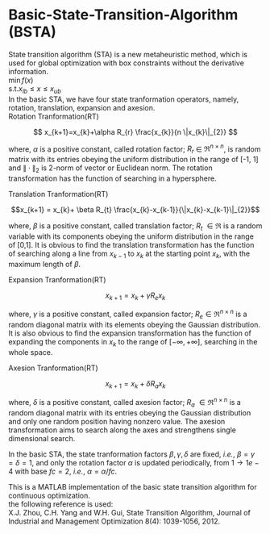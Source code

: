 # Basic-State-Transition-Algorithm (BSTA)
State transition algorithm (STA) is a new metaheuristic method, which is used for global optimization with box constraints without the derivative information.  
$\min f(x)$  
$\mathrm{s.t.}  x_{lb} \leq x \leq x_{ub}$  
In the basic STA, we have four state tranformation operators, namely, rotation, translation, expansion and axesion.  
Rotation Tranformation(RT)

$$ x_{k+1}=x_{k}+\alpha R_{r} \frac{x_{k}}{n \|x_{k}\|_{2}}  $$ 

where, $\alpha$ is a positive constant, called rotation factor; $R_{r}$ $\in$ $\Re^{n\times n}$, is random matrix with its entries obeying the uniform distribution in the range of [-1, 1] and $\|\cdot\|_{2}$ is 2-norm of vector or Euclidean norm. The rotation transformation has the function of searching in a hypersphere.  

Translation Tranformation(RT)  

$$x_{k+1} = x_{k}+  \beta  R_{t}  \frac{x_{k}-x_{k-1}}{\|x_{k}-x_{k-1}\|_{2}}$$

where, $\beta$ is a positive constant, called translation factor; $R_{t}$ $\in \Re$ is a random variable with its components obeying the uniform distribution in the range of [0,1]. It is obvious to find  the translation transformation has the function of searching along a line from $x_{k-1}$ to $x_{k}$ at the starting point $x_{k}$, with the maximum length of $\beta$. 

Expansion Tranformation(RT)  

$$x_{k+1} = x_{k}+  \gamma  R_{e}x_{k}$$

where, $\gamma$ is a positive constant, called expansion factor; $R_{e} \in \Re^{n \times n}$ is a random diagonal matrix with its elements obeying the Gaussian distribution. It is also obvious to find  the expansion transformation has the function of expanding the components in $x_{k}$ to the range of $[-\infty, +\infty]$, searching in the whole space.

Axesion Tranformation(RT) 

$$x_{k+1} = x_{k}+  \delta  R_{a}x_{k}$$

where, $\delta$ is a positive constant, called axesion factor; $R_{a}$ $\in \Re^{n \times n}$ is a random diagonal matrix with its entries obeying the Gaussian distribution and only one random position having nonzero value. The axesion transformation aims to search along the axes and strengthens single dimensional search.

In the basic STA, the state tranformation factors $\beta, \gamma, \delta$ are fixed, *i.e.*, $\beta=\gamma=\delta = 1$, and only the rotation factor $\alpha$ is updated periodically, from $1 \rightarrow 1e-4$ with base $fc = 2$, *i.e.*, $\alpha = \alpha/fc$. 

This is a MATLAB implementation of the basic state transition algorithm for continuous optimization.   
the following reference is used:  
X.J. Zhou, C.H. Yang and W.H. Gui, State Transition Algorithm, Journal of Industrial and Management Optimization 8(4): 1039-1056, 2012.
